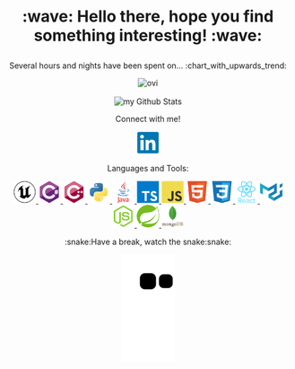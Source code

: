 <h1 align="center">
:wave: Hello there, hope you find something interesting! :wave: </p>
</h1>

<p align="center">
Several hours and nights have been spent on... :chart_with_upwards_trend:
 </p>
<p align="center">
<img src="https://github-readme-stats.vercel.app/api/top-langs?username=UO270762&show_icons=true&locale=en&layout=compact&theme=chartreuse-dark" alt="ovi" />
</p>
 
 <p align="center">
 <img align="center" src="https://github-readme-stats.vercel.app/api?username=UO270762&show_icons=true&theme=merko" alt="my Github Stats"/>
 </p>

<p align="center">
  Connect with me!
</p>

<p align="center">
 <a href="https://www.linkedin.com/in/iv%C3%A1nvallesoto" target="_blank"> <img src="https://raw.githubusercontent.com/devicons/devicon/master/icons/linkedin/linkedin-original.svg" alt="linkedin" width="40" height="40"/> </a>
 </p>


<p align="center">
Languages and Tools:
</p>
<p align="center">
 <a href="https://www.unrealengine.com/en-US" target="_blank"> <img src="https://raw.githubusercontent.com/devicons/devicon/master/icons/unrealengine/unrealengine-original.svg" alt="unreal" width="40" height="40"/> </a>
<a href="https://docs.microsoft.com/es-es/dotnet/csharp/tour-of-csharp/" target="_blank"> <img src="https://raw.githubusercontent.com/devicons/devicon/master/icons/csharp/csharp-original.svg" alt="csharp" width="40" height="40"/> </a>
  <a href="https://www.w3schools.com/cpp/" target="_blank"> <img src="https://raw.githubusercontent.com/devicons/devicon/master/icons/cplusplus/cplusplus-original.svg" alt="cplusplus" width="40" height="40"/> </a>
   <a href="https://www.python.org" target="_blank"> <img src="https://raw.githubusercontent.com/devicons/devicon/master/icons/python/python-original.svg" alt="python" width="40" height="40"/> </a> 
 <a href="https://www.java.com/es/" target="_blank"> <img src="https://raw.githubusercontent.com/devicons/devicon/master/icons/java/java-original-wordmark.svg" alt="java" width="40" height="40"/> </a>
 <a href="https://www.typescriptlang.org/" target="_blank"> <img src="https://raw.githubusercontent.com/devicons/devicon/master/icons/typescript/typescript-original.svg" alt="typescript" width="40" height="40"/> </a> 
 <a href="https://developer.mozilla.org/en-US/docs/Web/JavaScript" target="_blank"> <img src="https://raw.githubusercontent.com/devicons/devicon/master/icons/javascript/javascript-original.svg" alt="javascript" width="40" height="40"/> </a> 
 <a href="https://dev.w3.org/html5/spec-LC/" target="_blank"> <img src="https://raw.githubusercontent.com/devicons/devicon/master/icons/html5/html5-original.svg" alt="html5" width="40" height="40"/> </a>
 <a href="https://www.w3.org/standards/webdesign/htmlcss" target="_blank"> <img src="https://raw.githubusercontent.com/devicons/devicon/master/icons/css3/css3-original.svg" alt="css3" width="40" height="40"/> </a>
 <a href="https://reactjs.org/" target="_blank"> <img src="https://raw.githubusercontent.com/devicons/devicon/master/icons/react/react-original-wordmark.svg" alt="react" width="40" height="40"/> </a>
 <a href="https://mui.com/" target="_blank"> <img src="https://raw.githubusercontent.com/devicons/devicon/master/icons/materialui/materialui-original.svg" alt="mui" width="40" height="40"/> </a>
 <a href="https://nodejs.org/es/" target="_blank"> <img src="https://raw.githubusercontent.com/devicons/devicon/master/icons/nodejs/nodejs-original.svg" alt="nodejs" width="40" height="40"/> </a>
 <a href="https://spring.io/projects/spring-boot" target="_blank"> <img src="https://raw.githubusercontent.com/devicons/devicon/master/icons/spring/spring-original.svg" alt="spring" width="40" height="40"/> </a>
<a href="https://www.mongodb.com/" target="_blank"> <img src="https://raw.githubusercontent.com/devicons/devicon/master/icons/mongodb/mongodb-original-wordmark.svg" alt="mongo" width="40" height="40"/> </a>
</p>
<p align="center">
:snake:Have a break, watch the snake:snake:
 </p>
 
 <p align="center">
  <img src="https://github.com/UO270762/UO270762/blob/output/github-contribution-grid-snake.svg" alt="animated" />
</p>

